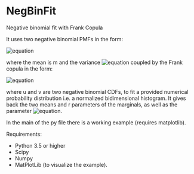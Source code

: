 # NegBinFit
Negative binomial fit with Frank Copula

It uses two negative binomial PMFs in the form:

![equation](https://latex.codecogs.com/gif.latex?{\displaystyle&space;\Pr(X=k)={\frac&space;{\Gamma&space;(r&plus;k)}{k!\,\Gamma&space;(r)}}\left({\frac&space;{r}{r&plus;m}}\right)^{r}\left({\frac&space;{m}{r&plus;m}}\right)^{k}\quad&space;{\text{for&space;}}k=0,1,2,\dotsc&space;})

where the mean is m and the variance ![equation](https://latex.codecogs.com/gif.latex?m&space;&plus;&space;\frac{m^2}{r}) coupled by the Frank copula in the form:

![equation](https://latex.codecogs.com/gif.latex?-{\frac&space;{1}{\theta&space;}}\log&space;\!\left[1&plus;{\frac&space;{(\exp(-\theta&space;u)-1)(\exp(-\theta&space;v)-1)}{\exp(-\theta&space;)-1}}\right])

where u and v are two negative binomial CDFs, to fit a provided numerical probability distribution i.e. a normalized bidimensional histogram. It gives back the two means and r parameters of the marginals, as well as the parameter ![equation](https://latex.codecogs.com/gif.latex?\theta).

In the main of the py file there is a working example (requires matplotlib).

Requirements:
- Python 3.5 or higher
- Scipy
- Numpy
- MatPlotLib (to visualize the example).
